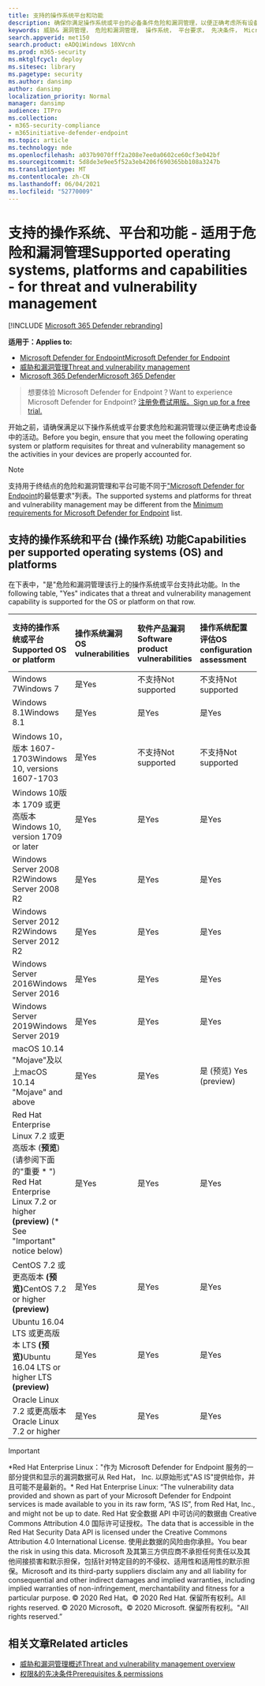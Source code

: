 ```yaml
---
title: 支持的操作系统平台和功能
description: 确保你满足操作系统或平台的必备条件危险和漏洞管理，以便正确考虑所有设备中的活动。
keywords: 威胁& 漏洞管理， 危险和漏洞管理， 操作系统， 平台要求， 先决条件， Microsoft Defender for Endpoint-tvm 支持的操作系统， 适用于 Endpoint-tvm 的 Microsoft Defender， 支持的操作系统， 支持的平台， linux 支持， mac 支持
search.appverid: met150
search.product: eADQiWindows 10XVcnh
ms.prod: m365-security
ms.mktglfcycl: deploy
ms.sitesec: library
ms.pagetype: security
ms.author: dansimp
author: dansimp
localization_priority: Normal
manager: dansimp
audience: ITPro
ms.collection:
- m365-security-compliance
- m365initiative-defender-endpoint
ms.topic: article
ms.technology: mde
ms.openlocfilehash: a037b9070fff2a208e7ee0a0602ce60cf3e042bf
ms.sourcegitcommit: 5d8de3e9ee5f52a3eb4206f690365bb108a3247b
ms.translationtype: MT
ms.contentlocale: zh-CN
ms.lasthandoff: 06/04/2021
ms.locfileid: "52770009"
---
```

# <a name="supported-operating-systems-platforms-and-capabilities---for-threat-and-vulnerability-management"></a><span data-ttu-id="e83ac-104">支持的操作系统、平台和功能 - 适用于危险和漏洞管理</span><span class="sxs-lookup"><span data-stu-id="e83ac-104">Supported operating systems, platforms and capabilities - for threat and vulnerability management</span></span>

[!INCLUDE [Microsoft 365 Defender rebranding](../../includes/microsoft-defender.md)]

<span data-ttu-id="e83ac-105">**适用于：**</span><span class="sxs-lookup"><span data-stu-id="e83ac-105">**Applies to:**</span></span>

- [<span data-ttu-id="e83ac-106">Microsoft Defender for Endpoint</span><span class="sxs-lookup"><span data-stu-id="e83ac-106">Microsoft Defender for Endpoint</span></span>](https://go.microsoft.com/fwlink/?linkid=2154037)
- [<span data-ttu-id="e83ac-107">威胁和漏洞管理</span><span class="sxs-lookup"><span data-stu-id="e83ac-107">Threat and vulnerability management</span></span>](next-gen-threat-and-vuln-mgt.md)
- [<span data-ttu-id="e83ac-108">Microsoft 365 Defender</span><span class="sxs-lookup"><span data-stu-id="e83ac-108">Microsoft 365 Defender</span></span>](https://go.microsoft.com/fwlink/?linkid=2118804)

><span data-ttu-id="e83ac-109">想要体验 Microsoft Defender for Endpoint？</span><span class="sxs-lookup"><span data-stu-id="e83ac-109">Want to experience Microsoft Defender for Endpoint?</span></span> [<span data-ttu-id="e83ac-110">注册免费试用版。</span><span class="sxs-lookup"><span data-stu-id="e83ac-110">Sign up for a free trial.</span></span>](https://www.microsoft.com/microsoft-365/windows/microsoft-defender-atp?ocid=docs-wdatp-portaloverview-abovefoldlink)

<span data-ttu-id="e83ac-111">开始之前，请确保满足以下操作系统或平台要求危险和漏洞管理以便正确考虑设备中的活动。</span><span class="sxs-lookup"><span data-stu-id="e83ac-111">Before you begin, ensure that you meet the following operating system or platform requisites for threat and vulnerability management so the activities in your devices are properly accounted for.</span></span>

>[!NOTE]
><span data-ttu-id="e83ac-112">支持用于终结点的危险和漏洞管理和平台可能不同于["Microsoft Defender for Endpoint](minimum-requirements.md)的最低要求"列表。</span><span class="sxs-lookup"><span data-stu-id="e83ac-112">The supported systems and platforms for threat and vulnerability management may be different from the [Minimum requirements for Microsoft Defender for Endpoint](minimum-requirements.md) list.</span></span>

## <a name="capabilities-per-supported-operating-systems-os-and-platforms"></a><span data-ttu-id="e83ac-113">支持的操作系统和平台 (操作系统) 功能</span><span class="sxs-lookup"><span data-stu-id="e83ac-113">Capabilities per supported operating systems (OS) and platforms</span></span>

<span data-ttu-id="e83ac-114">在下表中，"是"危险和漏洞管理该行上的操作系统或平台支持此功能。</span><span class="sxs-lookup"><span data-stu-id="e83ac-114">In the following table, "Yes" indicates that a threat and vulnerability management capability is supported for the OS or platform on that row.</span></span>

<span data-ttu-id="e83ac-115">支持的操作系统或平台</span><span class="sxs-lookup"><span data-stu-id="e83ac-115">Supported OS or platform</span></span> | <span data-ttu-id="e83ac-116">操作系统漏洞</span><span class="sxs-lookup"><span data-stu-id="e83ac-116">OS vulnerabilities</span></span> | <span data-ttu-id="e83ac-117">软件产品漏洞</span><span class="sxs-lookup"><span data-stu-id="e83ac-117">Software product vulnerabilities</span></span> | <span data-ttu-id="e83ac-118">操作系统配置评估</span><span class="sxs-lookup"><span data-stu-id="e83ac-118">OS configuration assessment</span></span> | <span data-ttu-id="e83ac-119">安全控制配置评估</span><span class="sxs-lookup"><span data-stu-id="e83ac-119">Security controls configuration assessment</span></span> | <span data-ttu-id="e83ac-120">软件产品配置评估</span><span class="sxs-lookup"><span data-stu-id="e83ac-120">Software product configuration assessment</span></span>
:---|:---|:---|:---|:---|:---
<span data-ttu-id="e83ac-121">Windows 7</span><span class="sxs-lookup"><span data-stu-id="e83ac-121">Windows 7</span></span> | <span data-ttu-id="e83ac-122">是</span><span class="sxs-lookup"><span data-stu-id="e83ac-122">Yes</span></span> | <span data-ttu-id="e83ac-123">不支持</span><span class="sxs-lookup"><span data-stu-id="e83ac-123">Not supported</span></span> | <span data-ttu-id="e83ac-124">不支持</span><span class="sxs-lookup"><span data-stu-id="e83ac-124">Not supported</span></span> | <span data-ttu-id="e83ac-125">不支持</span><span class="sxs-lookup"><span data-stu-id="e83ac-125">Not supported</span></span> | <span data-ttu-id="e83ac-126">不支持</span><span class="sxs-lookup"><span data-stu-id="e83ac-126">Not supported</span></span>
<span data-ttu-id="e83ac-127">Windows 8.1</span><span class="sxs-lookup"><span data-stu-id="e83ac-127">Windows 8.1</span></span> | <span data-ttu-id="e83ac-128">是</span><span class="sxs-lookup"><span data-stu-id="e83ac-128">Yes</span></span> | <span data-ttu-id="e83ac-129">是</span><span class="sxs-lookup"><span data-stu-id="e83ac-129">Yes</span></span> | <span data-ttu-id="e83ac-130">是</span><span class="sxs-lookup"><span data-stu-id="e83ac-130">Yes</span></span> | <span data-ttu-id="e83ac-131">是</span><span class="sxs-lookup"><span data-stu-id="e83ac-131">Yes</span></span>| <span data-ttu-id="e83ac-132">是</span><span class="sxs-lookup"><span data-stu-id="e83ac-132">Yes</span></span>
<span data-ttu-id="e83ac-133">Windows 10，版本 1607-1703</span><span class="sxs-lookup"><span data-stu-id="e83ac-133">Windows 10, versions 1607-1703</span></span> | <span data-ttu-id="e83ac-134">是</span><span class="sxs-lookup"><span data-stu-id="e83ac-134">Yes</span></span>  | <span data-ttu-id="e83ac-135">不支持</span><span class="sxs-lookup"><span data-stu-id="e83ac-135">Not supported</span></span> | <span data-ttu-id="e83ac-136">不支持</span><span class="sxs-lookup"><span data-stu-id="e83ac-136">Not supported</span></span> | <span data-ttu-id="e83ac-137">不支持</span><span class="sxs-lookup"><span data-stu-id="e83ac-137">Not supported</span></span> | <span data-ttu-id="e83ac-138">不支持</span><span class="sxs-lookup"><span data-stu-id="e83ac-138">Not supported</span></span>
<span data-ttu-id="e83ac-139">Windows 10版本 1709 或更高版本</span><span class="sxs-lookup"><span data-stu-id="e83ac-139">Windows 10, version 1709 or later</span></span> | <span data-ttu-id="e83ac-140">是</span><span class="sxs-lookup"><span data-stu-id="e83ac-140">Yes</span></span> | <span data-ttu-id="e83ac-141">是</span><span class="sxs-lookup"><span data-stu-id="e83ac-141">Yes</span></span> | <span data-ttu-id="e83ac-142">是</span><span class="sxs-lookup"><span data-stu-id="e83ac-142">Yes</span></span> | <span data-ttu-id="e83ac-143">是</span><span class="sxs-lookup"><span data-stu-id="e83ac-143">Yes</span></span> | <span data-ttu-id="e83ac-144">是</span><span class="sxs-lookup"><span data-stu-id="e83ac-144">Yes</span></span>
<span data-ttu-id="e83ac-145">Windows Server 2008 R2</span><span class="sxs-lookup"><span data-stu-id="e83ac-145">Windows Server 2008 R2</span></span> | <span data-ttu-id="e83ac-146">是</span><span class="sxs-lookup"><span data-stu-id="e83ac-146">Yes</span></span> | <span data-ttu-id="e83ac-147">是</span><span class="sxs-lookup"><span data-stu-id="e83ac-147">Yes</span></span> | <span data-ttu-id="e83ac-148">是</span><span class="sxs-lookup"><span data-stu-id="e83ac-148">Yes</span></span> | <span data-ttu-id="e83ac-149">是</span><span class="sxs-lookup"><span data-stu-id="e83ac-149">Yes</span></span> | <span data-ttu-id="e83ac-150">是</span><span class="sxs-lookup"><span data-stu-id="e83ac-150">Yes</span></span>
<span data-ttu-id="e83ac-151">Windows Server 2012 R2</span><span class="sxs-lookup"><span data-stu-id="e83ac-151">Windows Server 2012 R2</span></span> | <span data-ttu-id="e83ac-152">是</span><span class="sxs-lookup"><span data-stu-id="e83ac-152">Yes</span></span> | <span data-ttu-id="e83ac-153">是</span><span class="sxs-lookup"><span data-stu-id="e83ac-153">Yes</span></span> | <span data-ttu-id="e83ac-154">是</span><span class="sxs-lookup"><span data-stu-id="e83ac-154">Yes</span></span> | <span data-ttu-id="e83ac-155">是</span><span class="sxs-lookup"><span data-stu-id="e83ac-155">Yes</span></span> | <span data-ttu-id="e83ac-156">是</span><span class="sxs-lookup"><span data-stu-id="e83ac-156">Yes</span></span>
<span data-ttu-id="e83ac-157">Windows Server 2016</span><span class="sxs-lookup"><span data-stu-id="e83ac-157">Windows Server 2016</span></span> | <span data-ttu-id="e83ac-158">是</span><span class="sxs-lookup"><span data-stu-id="e83ac-158">Yes</span></span> | <span data-ttu-id="e83ac-159">是</span><span class="sxs-lookup"><span data-stu-id="e83ac-159">Yes</span></span> | <span data-ttu-id="e83ac-160">是</span><span class="sxs-lookup"><span data-stu-id="e83ac-160">Yes</span></span> | <span data-ttu-id="e83ac-161">是</span><span class="sxs-lookup"><span data-stu-id="e83ac-161">Yes</span></span> | <span data-ttu-id="e83ac-162">是</span><span class="sxs-lookup"><span data-stu-id="e83ac-162">Yes</span></span>
<span data-ttu-id="e83ac-163">Windows Server 2019</span><span class="sxs-lookup"><span data-stu-id="e83ac-163">Windows Server 2019</span></span> | <span data-ttu-id="e83ac-164">是</span><span class="sxs-lookup"><span data-stu-id="e83ac-164">Yes</span></span> | <span data-ttu-id="e83ac-165">是</span><span class="sxs-lookup"><span data-stu-id="e83ac-165">Yes</span></span> | <span data-ttu-id="e83ac-166">是</span><span class="sxs-lookup"><span data-stu-id="e83ac-166">Yes</span></span> | <span data-ttu-id="e83ac-167">是</span><span class="sxs-lookup"><span data-stu-id="e83ac-167">Yes</span></span> | <span data-ttu-id="e83ac-168">是</span><span class="sxs-lookup"><span data-stu-id="e83ac-168">Yes</span></span>
<span data-ttu-id="e83ac-169">macOS 10.14 "Mojave"及以上</span><span class="sxs-lookup"><span data-stu-id="e83ac-169">macOS 10.14 "Mojave" and above</span></span> | <span data-ttu-id="e83ac-170">是</span><span class="sxs-lookup"><span data-stu-id="e83ac-170">Yes</span></span> | <span data-ttu-id="e83ac-171">是</span><span class="sxs-lookup"><span data-stu-id="e83ac-171">Yes</span></span> | <span data-ttu-id="e83ac-172">是 (预览) </span><span class="sxs-lookup"><span data-stu-id="e83ac-172">Yes (preview)</span></span> | <span data-ttu-id="e83ac-173">是 (预览) </span><span class="sxs-lookup"><span data-stu-id="e83ac-173">Yes (preview)</span></span> | <span data-ttu-id="e83ac-174">是 (预览) </span><span class="sxs-lookup"><span data-stu-id="e83ac-174">Yes (preview)</span></span>
<span data-ttu-id="e83ac-175">Red Hat Enterprise Linux 7.2 或更高版本 (**预览**)  (请参阅下面的"重要 \* ") </span><span class="sxs-lookup"><span data-stu-id="e83ac-175">Red Hat Enterprise Linux 7.2 or higher **(preview)** (\* See "Important" notice below)</span></span> | <span data-ttu-id="e83ac-176">是</span><span class="sxs-lookup"><span data-stu-id="e83ac-176">Yes</span></span> | <span data-ttu-id="e83ac-177">是</span><span class="sxs-lookup"><span data-stu-id="e83ac-177">Yes</span></span> | <span data-ttu-id="e83ac-178">是</span><span class="sxs-lookup"><span data-stu-id="e83ac-178">Yes</span></span> | <span data-ttu-id="e83ac-179">是</span><span class="sxs-lookup"><span data-stu-id="e83ac-179">Yes</span></span> | <span data-ttu-id="e83ac-180">是</span><span class="sxs-lookup"><span data-stu-id="e83ac-180">Yes</span></span>
<span data-ttu-id="e83ac-181">CentOS 7.2 或更高版本 **(预览)**</span><span class="sxs-lookup"><span data-stu-id="e83ac-181">CentOS 7.2 or higher **(preview)**</span></span> | <span data-ttu-id="e83ac-182">是</span><span class="sxs-lookup"><span data-stu-id="e83ac-182">Yes</span></span> | <span data-ttu-id="e83ac-183">是</span><span class="sxs-lookup"><span data-stu-id="e83ac-183">Yes</span></span> | <span data-ttu-id="e83ac-184">是</span><span class="sxs-lookup"><span data-stu-id="e83ac-184">Yes</span></span> | <span data-ttu-id="e83ac-185">是</span><span class="sxs-lookup"><span data-stu-id="e83ac-185">Yes</span></span> | <span data-ttu-id="e83ac-186">是</span><span class="sxs-lookup"><span data-stu-id="e83ac-186">Yes</span></span>
<span data-ttu-id="e83ac-187">Ubuntu 16.04 LTS 或更高版本 LTS **(预览)**</span><span class="sxs-lookup"><span data-stu-id="e83ac-187">Ubuntu 16.04 LTS or higher LTS **(preview)**</span></span> | <span data-ttu-id="e83ac-188">是</span><span class="sxs-lookup"><span data-stu-id="e83ac-188">Yes</span></span> | <span data-ttu-id="e83ac-189">是</span><span class="sxs-lookup"><span data-stu-id="e83ac-189">Yes</span></span> | <span data-ttu-id="e83ac-190">是</span><span class="sxs-lookup"><span data-stu-id="e83ac-190">Yes</span></span> | <span data-ttu-id="e83ac-191">是</span><span class="sxs-lookup"><span data-stu-id="e83ac-191">Yes</span></span> | <span data-ttu-id="e83ac-192">是</span><span class="sxs-lookup"><span data-stu-id="e83ac-192">Yes</span></span>
<span data-ttu-id="e83ac-193">Oracle Linux 7.2 或更高版本</span><span class="sxs-lookup"><span data-stu-id="e83ac-193">Oracle Linux 7.2 or higher</span></span> | <span data-ttu-id="e83ac-194">是</span><span class="sxs-lookup"><span data-stu-id="e83ac-194">Yes</span></span> | <span data-ttu-id="e83ac-195">是</span><span class="sxs-lookup"><span data-stu-id="e83ac-195">Yes</span></span> | <span data-ttu-id="e83ac-196">是</span><span class="sxs-lookup"><span data-stu-id="e83ac-196">Yes</span></span> | <span data-ttu-id="e83ac-197">是</span><span class="sxs-lookup"><span data-stu-id="e83ac-197">Yes</span></span> | <span data-ttu-id="e83ac-198">是</span><span class="sxs-lookup"><span data-stu-id="e83ac-198">Yes</span></span>

>[!IMPORTANT]
> <span data-ttu-id="e83ac-199">\*Red Hat Enterprise Linux："作为 Microsoft Defender for Endpoint 服务的一部分提供和显示的漏洞数据可从 Red Hat， Inc. 以原始形式"AS IS"提供给你，并且可能不是最新的。</span><span class="sxs-lookup"><span data-stu-id="e83ac-199">\* Red Hat Enterprise Linux: “The vulnerability data provided and shown as part of your Microsoft Defender for Endpoint services is made available to you in its raw form, “AS IS”, from Red Hat, Inc., and might not be up to date.</span></span> <span data-ttu-id="e83ac-200">Red Hat 安全数据 API 中可访问的数据由 Creative Commons Attribution 4.0 国际许可证授权。</span><span class="sxs-lookup"><span data-stu-id="e83ac-200">The data that is accessible in the Red Hat Security Data API is licensed under the Creative Commons Attribution 4.0 International License.</span></span> <span data-ttu-id="e83ac-201">使用此数据的风险由你承担。</span><span class="sxs-lookup"><span data-stu-id="e83ac-201">You bear the risk in using this data.</span></span> <span data-ttu-id="e83ac-202">Microsoft 及其第三方供应商不承担任何责任以及其他间接损害和默示担保，包括针对特定目的的不侵权、适用性和适用性的默示担保。</span><span class="sxs-lookup"><span data-stu-id="e83ac-202">Microsoft and its third-party suppliers disclaim any and all liability for consequential and other indirect damages and implied warranties, including implied warranties of non-infringement, merchantability and fitness for a particular purpose.</span></span> <span data-ttu-id="e83ac-203">© 2020 Red Hat。</span><span class="sxs-lookup"><span data-stu-id="e83ac-203">© 2020 Red Hat.</span></span> <span data-ttu-id="e83ac-204">保留所有权利。</span><span class="sxs-lookup"><span data-stu-id="e83ac-204">All rights reserved.</span></span> <span data-ttu-id="e83ac-205">© 2020 Microsoft。</span><span class="sxs-lookup"><span data-stu-id="e83ac-205">© 2020 Microsoft.</span></span> <span data-ttu-id="e83ac-206">保留所有权利。"</span><span class="sxs-lookup"><span data-stu-id="e83ac-206">All rights reserved.”</span></span>

## <a name="related-articles"></a><span data-ttu-id="e83ac-207">相关文章</span><span class="sxs-lookup"><span data-stu-id="e83ac-207">Related articles</span></span>

- [<span data-ttu-id="e83ac-208">威胁和漏洞管理概述</span><span class="sxs-lookup"><span data-stu-id="e83ac-208">Threat and vulnerability management overview</span></span>](next-gen-threat-and-vuln-mgt.md)
- [<span data-ttu-id="e83ac-209">权限&的先决条件</span><span class="sxs-lookup"><span data-stu-id="e83ac-209">Prerequisites & permissions</span></span>](tvm-prerequisites.md)

